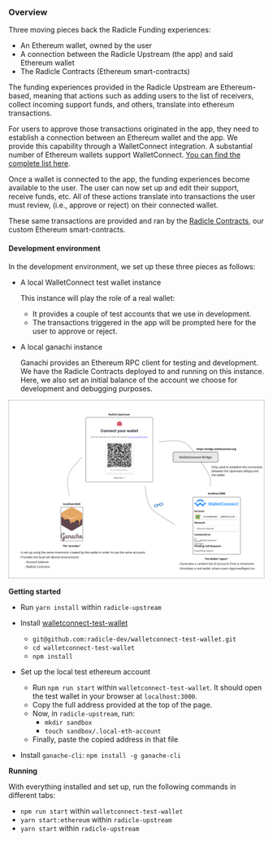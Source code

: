 

### Overview

Three moving pieces back the Radicle Funding experiences:

- An Ethereum wallet, owned by the user
- A connection between the Radicle Upstream (the app) and said Ethereum wallet
- The Radicle Contracts (Ethereum smart-contracts)

The funding experiences provided in the Radicle Upstream are Ethereum-based,
meaning that actions such as adding users to the list of receivers, collect
incoming support funds, and others, translate into ethereum transactions.

For users to approve those transactions originated in the app, they need to
establish a connection between an Ethereum wallet and the app. We provide this
capability through a WalletConnect integration. A substantial number of Ethereum
wallets support WalletConnect. [You can find the complete list here][wcw].

Once a wallet is connected to the app, the funding experiences become available
to the user. The user can now set up and edit their support, receive funds, etc.
All of these actions translate into transactions the user must review, (i.e.,
approve or reject) on their connected wallet.

These same transactions are provided and ran by the [Radicle Contracts][rc], our
custom Ethereum smart-contracts.


#### Development environment

In the development environment, we set up these three pieces as follows:

- A local WalletConnect test wallet instance

  This instance will play the role of a real wallet:
    - It provides a couple of test accounts that we use in development.
    - The transactions triggered in the app will be prompted here for the user
      to approve or reject.

- A local ganachi instance

  Ganachi provides an Ethereum RPC client for testing and development. We have
  the Radicle Contracts deployed to and running on this instance. Here, we also
  set an initial balance of the account we choose for development and debugging
  purposes.

![Radicle Funding Development Set up][dev-setup]

**Getting started**

- Run `yarn install` within `radicle-upstream`

- Install [walletconnect-test-wallet][wctw]

  - `git@github.com:radicle-dev/walletconnect-test-wallet.git`
  - `cd walletconnect-test-wallet`
  - `npm install`

- Set up the local test ethereum account

  - Run `npm run start` within `walletconnect-test-wallet`.
    It should open the test wallet in your browser at `localhost:3000`.
  - Copy the full address provided at the top of the page.
  - Now, in `radicle-upstream`, run:
    - `mkdir sandbox`
    - `touch sandbox/.local-eth-account`
  - Finally, paste the copied address in that file

- Install `ganache-cli`:
  `npm install -g ganache-cli`

**Running**

With everything installed and set up, run the following commands in different
tabs:

- `npm run start` within `walletconnect-test-wallet`
- `yarn start:ethereum` within `radicle-upstream`
- `yarn start` within `radicle-upstream`


[wcw]: https://walletconnect.org/apps/
[wctw]: https://github.com/radicle-dev/walletconnect-test-wallet
[rc]: https://github.com/radicle-dev/radicle-contracts

[dev-setup]: ./funding-dev-setup.svg "Radicle Funding Development Set up"
